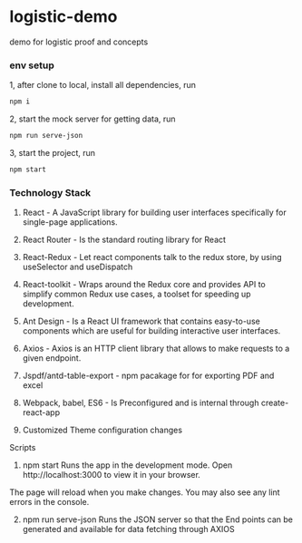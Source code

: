 # logistic-demo

demo for logistic proof and concepts


### env setup

1, after clone to local, install all dependencies, run
```bash
npm i
```

2, start the mock server for getting data, run
```bash
npm run serve-json
```

3, start the project, run
```bash
npm start
```




### Technology Stack

1. React - A JavaScript library for building user interfaces specifically for single-page applications.

2. React Router - Is the standard routing library for React

3. React-Redux - Let react components talk to the redux store, by using useSelector and useDispatch

4. React-toolkit - Wraps around the Redux core and provides API to simplify common Redux use cases, a toolset for speeding up development.

5. Ant Design - Is a React UI framework that contains easy-to-use components which are useful for building interactive user interfaces.

6. Axios - Axios is an HTTP client library that allows to make requests to a given endpoint.

7. Jspdf/antd-table-export - npm pacakage for for exporting PDF and excel

8. Webpack, babel, ES6 - Is Preconfigured and is internal through create-react-app

9. Customized Theme configuration changes

Scripts

1. npm start
   Runs the app in the development mode.
   Open http://localhost:3000 to view it in your browser.

The page will reload when you make changes.
You may also see any lint errors in the console.

2. npm run serve-json
   Runs the JSON server so that the End points can be generated and available for data fetching through AXIOS
